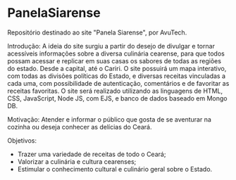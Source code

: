 # PanelaSiarense
Repositório destinado ao site "Panela Siarense", por AvuTech.

Introdução: A ideia do site surgiu a partir do desejo de divulgar e tornar acessíveis informações sobre a diversa culinária cearense, para que todos possam acessar e replicar em suas casas os sabores de todas as regiões do estado. Desde a capital, até o Cariri. O site possuirá um mapa interativo, com todas as divisões políticas do Estado, e diversas receitas vinculadas a cada uma, com possibilidade de autenticação, comentários e de favoritar as receitas favoritas. O site será realizado utilizando as linguagens de HTML, CSS, JavaScript, Node JS, com EJS, e banco de dados baseado em Mongo DB.

Motivação: Atender e informar o público que gosta de se aventurar na cozinha ou deseja conhecer as delícias do Ceará.

Objetivos:

- Trazer uma variedade de receitas de todo o Ceará;
- Valorizar a culinária e cultura cearenses;
- Estimular o conhecimento cultural e culinário geral sobre o Estado.
